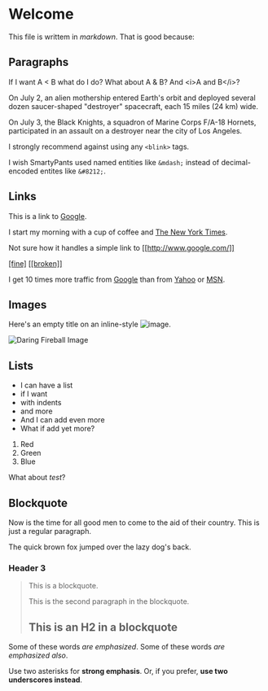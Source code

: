 # Welcome

This file is writtem in _markdown_. That is good because:

## Paragraphs

If I want A < B what do I do? What about A & B? And &lt;i>A and B&lt;/i>?

On July 2, an alien mothership entered Earth's orbit and deployed several dozen 
saucer-shaped "destroyer" spacecraft, each 15 miles (24 km) wide.

On July 3, the Black Knights, a squadron of Marine Corps F/A-18 Hornets, 
participated in an assault on a destroyer near the city of Los Angeles.

I strongly recommend against using any `<blink>` tags.

I wish SmartyPants used named entities like `&mdash;`
instead of decimal-encoded entites like `&#8212;`.

## Links

This is a link to [Google](https://www.google.com/).

I start my morning with a cup of coffee and
[The New York Times][NY Times].

[ny times]: http://www.nytimes.com/

Not sure how it handles a simple link to [[http://www.google.com/]]

[[fine]](http://www.attacklab.net/)
[[[broken]]](http://www.attacklab.net/)



I get 10 times more traffic from [Google][1] than from
[Yahoo][2] or [MSN][3].

[1]: http://google.com/        "Google"
[2]: http://search.yahoo.com/  "Yahoo Search"
[3]: http://search.msn.com/    "MSN Search"

## Images

Here's an empty title on an inline-style ![image](http://w3.org/Icons/valid-xhtml10).

![Daring Fireball Image](https://daringfireball.net/graphics/logos/ "should say Daring Fireball")

## Lists

- I can have a list
- if I want
 - with indents
  - and more
- And I can add even more
- What if add yet more?
 
1.  Red
2.  Green
3.  Blue

What about *test*?

## Blockquote

Now is the time for all good men to come to
the aid of their country. This is just a
regular paragraph.

The quick brown fox jumped over the lazy
dog's back.

### Header 3

> This is a blockquote.
> 
> This is the second paragraph in the blockquote.
>
> ## This is an H2 in a blockquote



Some of these words *are emphasized*.
Some of these words _are emphasized also_.

Use two asterisks for **strong emphasis**.
Or, if you prefer, __use two underscores instead__.


